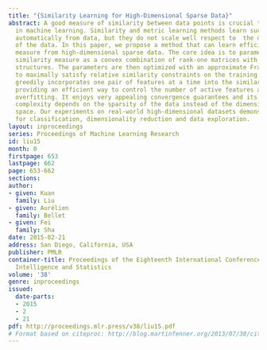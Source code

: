 ```yaml
---
title: "{Similarity Learning for High-Dimensional Sparse Data}"
abstract: A good measure of similarity between data points is crucial to many tasks
  in machine learning. Similarity and metric learning methods learn such measures
  automatically from data, but they do not scale well respect to  the dimensionality
  of the data. In this paper, we propose a method that can learn efficiently similarity
  measure from high-dimensional sparse data. The core idea is to parameterize the
  similarity measure as a convex combination of rank-one matrices with specific sparsity
  structures. The parameters are then optimized with an approximate Frank-Wolfe procedure
  to maximally satisfy relative similarity constraints on the training data. Our algorithm
  greedily incorporates one pair of features at a time into the similarity measure,
  providing an efficient way to control the number of active features and thus reduce
  overfitting. It enjoys very appealing convergence guarantees and its time and memory
  complexity depends on the sparsity of the data instead of the dimension of the feature
  space. Our experiments on real-world high-dimensional datasets demonstrate its potential
  for classification, dimensionality reduction and data exploration.
layout: inproceedings
series: Proceedings of Machine Learning Research
id: liu15
month: 0
firstpage: 653
lastpage: 662
page: 653-662
sections: 
author:
- given: Kuan
  family: Liu
- given: Aurélien
  family: Bellet
- given: Fei
  family: Sha
date: 2015-02-21
address: San Diego, California, USA
publisher: PMLR
container-title: Proceedings of the Eighteenth International Conference on Artificial
  Intelligence and Statistics
volume: '38'
genre: inproceedings
issued:
  date-parts:
  - 2015
  - 2
  - 21
pdf: http://proceedings.mlr.press/v38/liu15.pdf
# Format based on citeproc: http://blog.martinfenner.org/2013/07/30/citeproc-yaml-for-bibliographies/
---
```

